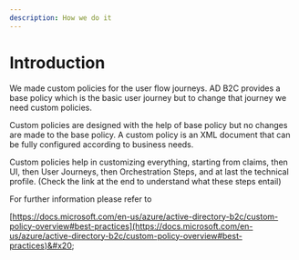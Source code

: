 ```yaml
---
description: How we do it
---
```


# Introduction

We made custom policies for the user flow journeys. AD B2C provides a base policy which is the basic user journey but to change that journey we need custom policies.

Custom policies are designed with the help of base policy but no changes are made to the base policy. A custom policy is an XML document that can be fully configured according to business needs.

Custom policies help in customizing everything, starting from claims, then UI,  then User Journeys, then Orchestration Steps, and at last the technical profile. (Check the link at the end to understand what these steps entail)

For further information please refer to

[https://docs.microsoft.com/en-us/azure/active-directory-b2c/custom-policy-overview#best-practices](https://docs.microsoft.com/en-us/azure/active-directory-b2c/custom-policy-overview#best-practices)&#x20;
